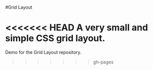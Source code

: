 #Grid Layout

<<<<<<< HEAD
A very small and simple CSS grid layout.
=======
Demo for the Grid Layout repository.
>>>>>>> gh-pages
